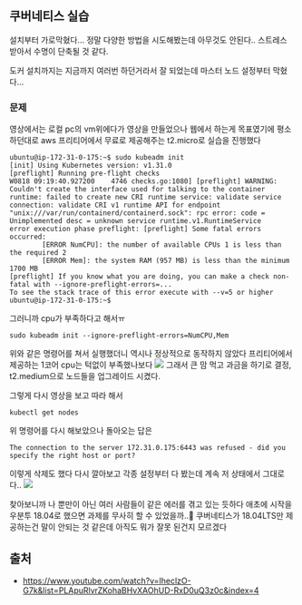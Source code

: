 ## 쿠버네티스 실습
설치부터 가로막혔다...
정말 다양한 방법을 시도해봤는데 아무것도 안된다..
스트레스 받아서 수명이 단축될 것 같다.

도커 설치까지는 지금까지 여러번 하던거라서 잘 되었는데
마스터 노드 설정부터 막혔다...

### 문제

영상에서는 로컬 pc의 vm위에다가 영상을 만들었으나 웹에서 하는게 목표였기에 평소 하던대로 aws
프리티어에서 무료로 제공해주는 t2.micro로 실습을 진행했다
```
ubuntu@ip-172-31-0-175:~$ sudo kubeadm init
[init] Using Kubernetes version: v1.31.0
[preflight] Running pre-flight checks
W0818 09:19:40.927200    4746 checks.go:1080] [preflight] WARNING: Couldn't create the interface used for talking to the container runtime: failed to create new CRI runtime service: validate service connection: validate CRI v1 runtime API for endpoint "unix:///var/run/containerd/containerd.sock": rpc error: code = Unimplemented desc = unknown service runtime.v1.RuntimeService
error execution phase preflight: [preflight] Some fatal errors occurred:
        [ERROR NumCPU]: the number of available CPUs 1 is less than the required 2
        [ERROR Mem]: the system RAM (957 MB) is less than the minimum 1700 MB
[preflight] If you know what you are doing, you can make a check non-fatal with --ignore-preflight-errors=...
To see the stack trace of this error execute with --v=5 or higher
ubuntu@ip-172-31-0-175:~$
```
그러니까 cpu가 부족하다고 해서ㅠ
```
sudo kubeadm init --ignore-preflight-errors=NumCPU,Mem
```

위와 같은 명령어를 쳐서 실행했더니 역시나 정상적으로 동작하지 않았다
프리티어에서 제공하는 1코어 cpu는 턱없이 부족했나보다
![](https://velog.velcdn.com/images/seongjae6751/post/71b0687d-ec90-4c3e-99aa-80f84b6a9614/image.png)
그래서 큰 맘 먹고 과금을 하기로 결정, t2.medium으로 노드들을 업그레이드 시켰다.

그렇게 다시 영상을 보고 따라 해서
```
kubectl get nodes
```
위 명령어를 다시 해보았으나 돌아오는 답은
```
The connection to the server 172.31.0.175:6443 was refused - did you specify the right host or port?
```
이렇게 삭제도 했다 다시 깔아보고 각종 설정부터 다 봤는데 계속 저 상태에서 그대로다..
![](https://velog.velcdn.com/images/seongjae6751/post/e53be20e-913d-4ba8-b0c0-b14f6f89306d/image.png)

찾아보니까 나 뿐만이 아닌 여러 사람들이 같은 에러를 겪고 있는 듯하다
애초에 시작을 우분투 18.04로 했으면 과제를 무사히 할 수 있었을까..🥲
쿠버네티스가 18.04LTS만 제공하는건 말이 안되는 것 같은데 아직도 뭐가 잘못 된건지 모르겠다

## 출처
* https://www.youtube.com/watch?v=lheclzO-G7k&list=PLApuRlvrZKohaBHvXAOhUD-RxD0uQ3z0c&index=4
